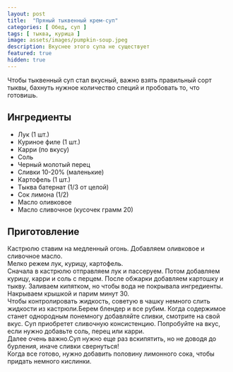 ```yaml
---
layout: post
title:  "Пряный тыквенный крем-суп"
categories: [ Обед, суп ]
tags: [ тыква, курица ]
image: assets/images/pumpkin-soup.jpeg
description: Вкуснее этого супа не существует
featured: true
hidden: true
---
```


Чтобы тыквенный суп стал вкусный, важно взять правильный сорт тыквы, бахнуть нужное количество специй и пробовать то, что готовишь.

## Ингредиенты  

* Лук (1 шт.)
* Куриное филе (1 шт.)
* Карри (по вкусу)
* Соль
* Черный молотый перец
* Сливки 10-20% (маленькие)
* Картофель (1 шт.)
* Тыква батернат (1/3 от целой)
* Сок лимона (1/2)
* Масло оливковое
* Масло сливочное (кусочек грамм 20)

## Приготовление  

Кастрюлю ставим на медленный огонь. Добавляем оливковое и сливочное масло.  
Мелко режем лук, курицу, картофель.  
Сначала в кастрюлю отправляем лук и пассеруем. Потом добавляем курицу, карри и соль с перцем. После обжарки добавляем картошку и тыкву. Заливаем кипятком, но чтобы вода не покрывала ингредиенты. Накрываем крышкой и парим минут 30.  
Чтобы контролировать жидкость, советую в чашку немного слить жидкости из кастрюли.Берем блендер и все рубим. Когда содержимое станет однородным понемногу добавляйте сливки, смотрите на свой вкус. Суп приобретет сливочную консистенцию. Попробуйте на вкус, если нужно добавьте соль, перец или карри.  
Далее очень важно.Суп нужно еще раз вскипятить, но не доводя до бурления, иначе сливки свернуться!  
Когда все готово, нужно добавить половину лимонного сока, чтобы придать немного кислинки.  